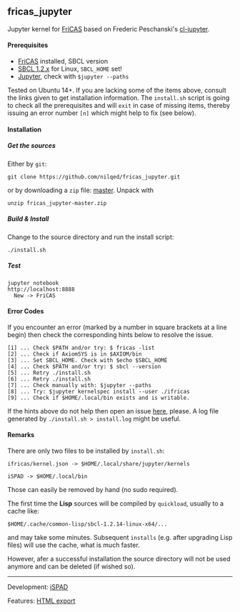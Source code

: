 ## fricas_jupyter

Jupyter kernel for [FriCAS](http://fricas.sourceforge.net/) based on
Frederic Peschanski's [cl-jupyter](https://github.com/fredokun/cl-jupyter).


#### Prerequisites

* [FriCAS](http://fricas.sourceforge.net/) installed, SBCL version 
* [SBCL 1.2.x](http://www.sbcl.org/) for Linux, `SBCL_HOME` set!
* [Jupyter](https://jupyter.org/), check with `$jupyter --paths`

Tested on Ubuntu 14+. If you are lacking some of the items above, consult the
links given to get installation information. The `install.sh` script
is going to check all the prerequisites and will `exit` in case of missing items,
thereby issuing an error number `[n]` which might help to fix (see below).

#### Installation

##### Get the sources

Either by `git`: 

    git clone https://github.com/nilqed/fricas_jupyter.git
 
or by downloading a `zip` file: 
[master](https://github.com/nilqed/fricas_jupyter/archive/master.zip).
Unpack with

    unzip fricas_jupyter-master.zip
    
    
##### Build & Install 

Change to the source directory and run the install script:

    ./install.sh
    

    
##### Test

    jupyter notebook 
    http://localhost:8888
      New -> FriCAS
      


#### Error Codes
If you encounter an error (marked by a number in square brackets at a line begin)
then check the corresponding hints below to resolve the issue.
                 
    [1] ... Check $PATH and/or try: $ fricas -list
    [2] ... Check if AxiomSYS is in $AXIOM/bin       
    [3] ... Set SBCL_HOME. Check with $echo $SBCL_HOME
    [4] ... Check $PATH and/or try: $ sbcl --version
    [5] ... Retry ./install.sh
    [6] ... Retry ./install.sh
    [7] ... Check manually with: $jupyter --paths
    [8] ... Try: $jupyter kernelspec install --user ./ifricas 
    [9] ... Check if $HOME/.local/bin exists and is writable.

    
If the hints above do not help then open an issue
[here](https://github.com/nilqed/fricas_jupyter/issues), please. 
A log file generated by `./install.sh > install.log` might be useful.


#### Remarks

There are only two files to be installed by `install.sh`:

    ifricas/kernel.json -> $HOME/.local/share/jupyter/kernels
    
    iSPAD -> $HOME/.local/bin
    
Those can easily be removed by hand (no sudo required). 

The first time the **Lisp** sources will be compiled by `quickload`, usually to
a cache like:

    $HOME/.cache/common-lisp/sbcl-1.2.14-linux-x64/...
   

and may take some minutes. 
Subsequent `installs` (e.g. after upgrading Lisp files) will use the cache, what is
much faster. 

However, afer a successful installation the source directory will not be used anymore 
and can be deleted (if wished so).

---

Development: [iSPAD](https://bitbucket.org/kfp/ispad) 

Features: [HTML export](http://kfp.bitbucket.org/tmp/version-0-9-2.html)